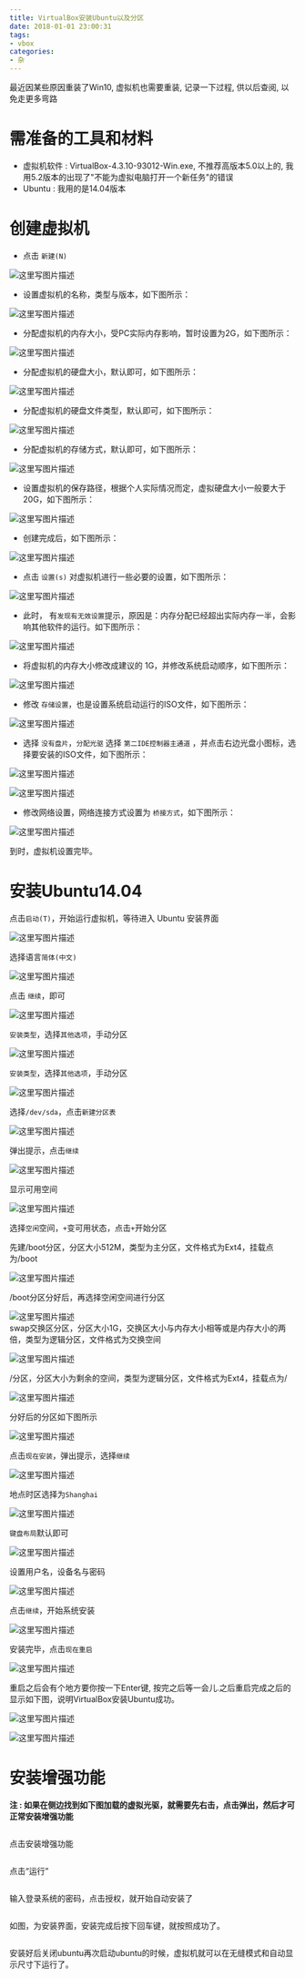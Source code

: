 ```yaml
---
title: VirtualBox安装Ubuntu以及分区
date: 2018-01-01 23:00:31
tags:
- vbox
categories:
- 杂
---
```


最近因某些原因重装了Win10, 虚拟机也需要重装, 记录一下过程, 供以后查阅, 以免走更多弯路

# 需准备的工具和材料

- 虚拟机软件 : VirtualBox-4.3.10-93012-Win.exe, 不推荐高版本5.0以上的, 我用5.2版本的出现了"不能为虚拟电脑打开一个新任务"的错误
- Ubuntu : 我用的是14.04版本 

<!--more -->

<h1 id="创建虚拟机">创建虚拟机</h1>

<ul>
<li>点击 <code>新建(N)</code></li>
</ul>

<p><img src="http://www.eaibot.com/git_images/chapter4/VBox/v1.png" alt="这里写图片描述" title=""></p>

<ul>
<li>设置虚拟机的名称，类型与版本，如下图所示：</li>
</ul>

<p><img src="http://www.eaibot.com/git_images/chapter4/VBox/v2.png" alt="这里写图片描述" title=""></p>

<ul>
<li>分配虚拟机的内存大小，受PC实际内存影响，暂时设置为2G，如下图所示：</li>
</ul>

<p><img src="http://www.eaibot.com/git_images/chapter4/VBox/v3.png" alt="这里写图片描述" title=""></p>

<ul>
<li>分配虚拟机的硬盘大小，默认即可，如下图所示：</li>
</ul>

<p><img src="http://www.eaibot.com/git_images/chapter4/VBox/v4.png" alt="这里写图片描述" title=""></p>

<ul>
<li>分配虚拟机的硬盘文件类型，默认即可，如下图所示：</li>
</ul>

<p><img src="http://www.eaibot.com/git_images/chapter4/VBox/v5.png" alt="这里写图片描述" title=""></p>

<ul>
<li>分配虚拟机的存储方式，默认即可，如下图所示：</li>
</ul>

<p><img src="http://www.eaibot.com/git_images/chapter4/VBox/v6.png" alt="这里写图片描述" title=""></p>

<ul>
<li>设置虚拟机的保存路径，根据个人实际情况而定，虚拟硬盘大小一般要大于20G，如下图所示：</li>
</ul>

<p><img src="http://www.eaibot.com/git_images/chapter4/VBox/v7.png" alt="这里写图片描述" title=""></p>

<ul>
<li>创建完成后，如下图所示：</li>
</ul>

<p><img src="http://www.eaibot.com/git_images/chapter4/VBox/v8.png" alt="这里写图片描述" title=""></p>

<ul>
<li>点击 <code>设置(s)</code> 对虚拟机进行一些必要的设置，如下图所示：</li>
</ul>

<p><img src="http://www.eaibot.com/git_images/chapter4/VBox/v9.png" alt="这里写图片描述" title=""></p>

<ul>
<li>此时， 有<code>发现有无效设置</code>提示，原因是：内存分配已经超出实际内存一半，会影响其他软件的运行。如下图所示：</li>
</ul>

<p><img src="http://www.eaibot.com/git_images/chapter4/VBox/v10.png" alt="这里写图片描述" title=""></p>

<ul>
<li>将虚拟机的内存大小修改成建议的 1G，并修改系统启动顺序，如下图所示：</li>
</ul>

<p><img src="http://www.eaibot.com/git_images/chapter4/VBox/v11.png" alt="这里写图片描述" title=""></p>

<ul>
<li>修改 <code>存储设置</code>，也是设置系统启动运行的ISO文件，如下图所示：</li>
</ul>

<p><img src="http://www.eaibot.com/git_images/chapter4/VBox/v12.png" alt="这里写图片描述" title=""></p>

<ul>
<li>选择 <code>没有盘片</code>，<code>分配光驱</code> 选择 <code>第二IDE控制器主通道</code> ，并点击右边光盘小图标，选择要安装的ISO文件，如下图所示：</li>
</ul>

<p><img src="http://www.eaibot.com/git_images/chapter4/VBox/v13.png" alt="这里写图片描述" title=""></p>

<p><img src="http://www.eaibot.com/git_images/chapter4/VBox/v14.png" alt="这里写图片描述" title=""></p>

<ul>
<li>修改网络设置，网络连接方式设置为 <code>桥接方式</code>，如下图所示：</li>
</ul>

<p><img src="http://www.eaibot.com/git_images/chapter4/VBox/v15.png" alt="这里写图片描述" title=""></p>

<p>到时，虚拟机设置完毕。</p>



<h1 id="安装ubuntu1404">安装Ubuntu14.04</h1>

<p>点击<code>启动(T)</code>，开始运行虚拟机，等待进入 Ubuntu 安装界面</p>

<p><img src="http://www.eaibot.com/git_images/chapter4/vi/vi1.jpg" alt="这里写图片描述" title=""></p>

<p>选择语言<code>简体(中文)</code></p>

<p><img src="http://www.eaibot.com/git_images/chapter4/vi/vi2.jpg" alt="这里写图片描述" title=""></p>

<p>点击 <code>继续</code>，即可</p>

<p><img src="http://www.eaibot.com/git_images/chapter4/vi/vi3.jpg" alt="这里写图片描述" title=""></p>

<p><code>安装类型</code>，选择<code>其他选项</code>，手动分区</p>

<p><img src="http://www.eaibot.com/git_images/chapter4/vi/vi4.jpg" alt="这里写图片描述" title=""></p>

<p><code>安装类型</code>，选择<code>其他选项</code>，手动分区</p>

<p><img src="http://www.eaibot.com/git_images/chapter4/vi/vi5.jpg" alt="这里写图片描述" title=""></p>

<p>选择<code>/dev/sda</code>，点击<code>新建分区表</code></p>

<p><img src="http://www.eaibot.com/git_images/chapter4/vi/vi6.jpg" alt="这里写图片描述" title=""></p>

<p>弹出提示，点击<code>继续</code></p>

<p><img src="http://www.eaibot.com/git_images/chapter4/vi/vi7.jpg" alt="这里写图片描述" title=""></p>

<p>显示可用空间</p>

<p><img src="http://www.eaibot.com/git_images/chapter4/vi/vi8.jpg" alt="这里写图片描述" title=""></p>

<p>选择<code>空闲</code>空间，<code>+</code>变可用状态，点击<code>+</code>开始分区</p>

<p>先建/boot分区，分区大小512M，类型为主分区，文件格式为Ext4，挂载点为/boot</p>

<p><img src="http://www.eaibot.com/git_images/chapter4/vi/vi9.jpg" alt="这里写图片描述" title=""></p>

<p>/boot分区分好后，再选择空闲空间进行分区</p>

<p><img src="http://www.eaibot.com/git_images/chapter4/vi/vi10.jpg" alt="这里写图片描述" title=""> <br>
swap交换区分区，分区大小1G，交换区大小与内存大小相等或是内存大小的两倍，类型为逻辑分区，文件格式为交换空间</p>

<p><img src="http://www.eaibot.com/git_images/chapter4/vi/vi11.jpg" alt="这里写图片描述" title=""></p>

<p>/分区，分区大小为剩余的空间，类型为逻辑分区，文件格式为Ext4，挂载点为/</p>

<p><img src="http://www.eaibot.com/git_images/chapter4/vi/vi12.jpg" alt="这里写图片描述" title=""></p>

<p>分好后的分区如下图所示</p>

<p><img src="http://www.eaibot.com/git_images/chapter4/vi/vi13.jpg" alt="这里写图片描述" title=""></p>

<p>点击<code>现在安装</code>，弹出提示，选择<code>继续</code></p>

<p><img src="http://www.eaibot.com/git_images/chapter4/vi/vi14.jpg" alt="这里写图片描述" title=""></p>

<p>地点时区选择为<code>Shanghai</code></p>

<p><img src="http://www.eaibot.com/git_images/chapter4/vi/vi15.jpg" alt="这里写图片描述" title=""></p>

<p><code>键盘布局</code>默认即可</p>

<p><img src="http://www.eaibot.com/git_images/chapter4/vi/vi16.jpg" alt="这里写图片描述" title=""></p>

<p>设置用户名，设备名与密码</p>

<p><img src="http://www.eaibot.com/git_images/chapter4/vi/vi18.jpg" alt="这里写图片描述" title=""></p>

<p>点击<code>继续</code>，开始系统安装</p>

<p><img src="http://www.eaibot.com/git_images/chapter4/vi/vi19.jpg" alt="这里写图片描述" title=""></p>

<p>安装完毕，点击<code>现在重启</code></p>

<p><img src="http://www.eaibot.com/git_images/chapter4/vi/vi20.jpg" alt="这里写图片描述" title=""></p>

<p>重启之后会有个地方要你按一下Enter键, 按完之后等一会儿.之后重启完成之后的显示如下图，说明VirtualBox安装Ubuntu成功。</p>


<p><img src="http://www.eaibot.com/git_images/chapter4/vi/vi21.jpg" alt="这里写图片描述" title=""></p>

<p><img src="http://www.eaibot.com/git_images/chapter4/vi/vi22.jpg" alt="这里写图片描述" title=""></p></div>


<h1 id="安装增强功能">安装增强功能</h1>

<p><strong>注 : 如果在侧边找到如下图加载的虚拟光驱，就需要先右击，点击弹出，然后才可正常安装增强功能</strong></p>
<p><img src="http://img.blog.csdn.net/20150116222056924" alt="" /><br /></p>
<p>点击安装增强功能</p>
<p><img src="http://img.blog.csdn.net/20150116222128125" alt="" /><br /></p>
<p>点击“运行”</p>
<p><img src="http://img.blog.csdn.net/20150116222246498" alt="" /><br /></p>
<p>输入登录系统的密码，点击授权，就开始自动安装了</p>
<p><img src="http://img.blog.csdn.net/20150116222308759" alt="" /><br /></p>
<p>如图，为安装界面，安装完成后按下回车键，就按照成功了。</p>
<p><img src="http://img.blog.csdn.net/20150116222336153" alt="" /><br /></p>
<p>安装好后关闭ubuntu再次启动ubuntu的时候，虚拟机就可以在无缝模式和自动显示尺寸下运行了。</p>